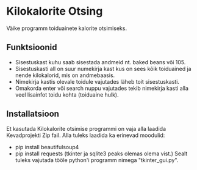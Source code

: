 # Kilokalorite Otsing

Väike programm toiduainete kalorite otsimiseks.

## Funktsioonid

- Sisestuskast kuhu saab sisestada andmeid nt. baked beans või 105.
- Sisestuskasti all on suur numekirja kast kus on sees kõik toiduained ja nende kilokalorid, mis on andmebaasis.
- Nimekirja kastis olevale toidule vajutades läheb toit sisestuskasti.
- Omakorda enter või search nuppu vajutades tekib nimekirja kasti alla veel lisainfot toidu kohta (toiduaine hulk).

## Installatsioon

Et kasutada Kilokalorite otsimise programmi on vaja alla laadida Kevadprojekti Zip fail. 
Alla tuleks laadida ka erinevad moodulid: 
- pip install beautifulsoup4
- pip install requests
(tkinter ja sqlite3 peaks olemas olema vist.)
Sealt tuleks vajutada tööle python'i programm nimega "tkinter_gui.py". 
